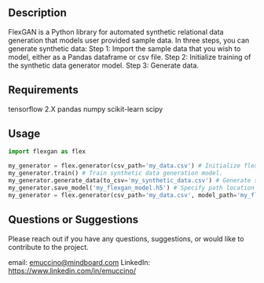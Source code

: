 ## Description

FlexGAN is a Python library for automated synthetic relational data generation that models user provided sample data.
In three steps, you can generate synthetic data:
Step 1: Import the sample data that you wish to model, either as a Pandas dataframe or csv file.
Step 2: Initialize training of the synthetic data generator model.
Step 3: Generate data.

## Requirements

tensorflow 2.X
pandas
numpy
scikit-learn
scipy

## Usage

```python
import flexgan as flex

my_generator = flex.generator(csv_path='my_data.csv') # Initialize flexgan by providing sample data either as a pandas.DataFrame or a csv file path location.
my_generator.train() # Train synthetic data generation model.
my_generator.generate_data(to_csv='my_synthetic_data.csv') # Generate synthetic data by optionally specifying sample count and csv file path locaiton.
my_generator.save_model('my_flexgan_model.h5') # Specify path location to save a trained data generation model for future use.
my_generator = flex.generator(csv_path='my_data.csv', model_path='my_flexgan_model.h5') # Import a pretrained model to generate data.
```

## Questions or Suggestions

Please reach out if you have any questions, suggestions, or would like to contribute to the project.

email: emuccino@mindboard.com
LinkedIn: https://www.linkedin.com/in/emuccino/